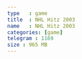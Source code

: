 ```yaml
---
type   : game
title  : NHL Hitz 2003
name   : NHL Hitz 2003
categories: [game]
telegram : 1169
size : 965 MB
---
```



